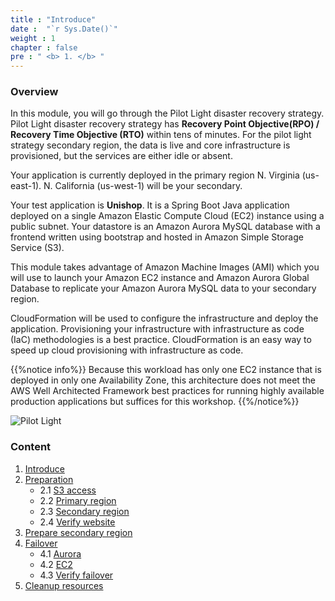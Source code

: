 ```yaml
---
title : "Introduce"
date :  "`r Sys.Date()`" 
weight : 1 
chapter : false
pre : " <b> 1. </b> "
---
```

### Overview
In this module, you will go through the Pilot Light disaster recovery strategy. Pilot Light disaster recovery strategy has **Recovery Point Objective(RPO) / Recovery Time Objective (RTO)**  within tens of minutes. For the pilot light strategy secondary region, the data is live and core infrastructure is provisioned, but the services are either idle or absent.

Your application is currently deployed in the primary region N. Virginia (us-east-1). N. California (us-west-1) will be your secondary.

Your test application is **Unishop**. It is a Spring Boot Java application deployed on a single Amazon Elastic Compute Cloud (EC2)  instance using a public subnet. Your datastore is an Amazon Aurora MySQL database with a frontend written using bootstrap and hosted in Amazon Simple Storage Service (S3).

This module takes advantage of Amazon Machine Images (AMI) which you will use to launch your Amazon EC2 instance and Amazon Aurora Global Database to replicate your Amazon Aurora MySQL data to your secondary region.

CloudFormation will be used to configure the infrastructure and deploy the application. Provisioning your infrastructure with infrastructure as code (IaC) methodologies is a best practice. CloudFormation is an easy way to speed up cloud provisioning with infrastructure as code.

{{%notice info%}}
Because this workload has only one EC2 instance that is deployed in only one Availability Zone, this architecture does not meet the AWS Well Architected Framework best practices for running highly available production applications but suffices for this workshop.
{{%/notice%}}

![Pilot Light](/images/pilotlight.png?width=90pc)

### Content

1. [Introduce](../1.introduce/)
2. [Preparation](../2.preparation/)
    - 2.1 [S3 access](../2.preparation/2.1.s3access/)
    - 2.2 [Primary region](../2.preparation/2.2.primaryregion/)
    - 2.3 [Secondary region](../2.preparation/2.3.secondaryregion/)
    - 2.4 [Verify website](../2.preparation/2.4.verifywebsite/)
3. [Prepare secondary region](../3.preparesecondaryregion/)
4. [Failover](../4.failover/)
    - 4.1 [Aurora](../4.failover/4.1.aurora/)
    - 4.2 [EC2](../4.failover/4.2.ec2/)
    - 4.3 [Verify failover](../4.failover/4.3.verifyfailover/)
5. [Cleanup resources](../5.cleanupresources/)

